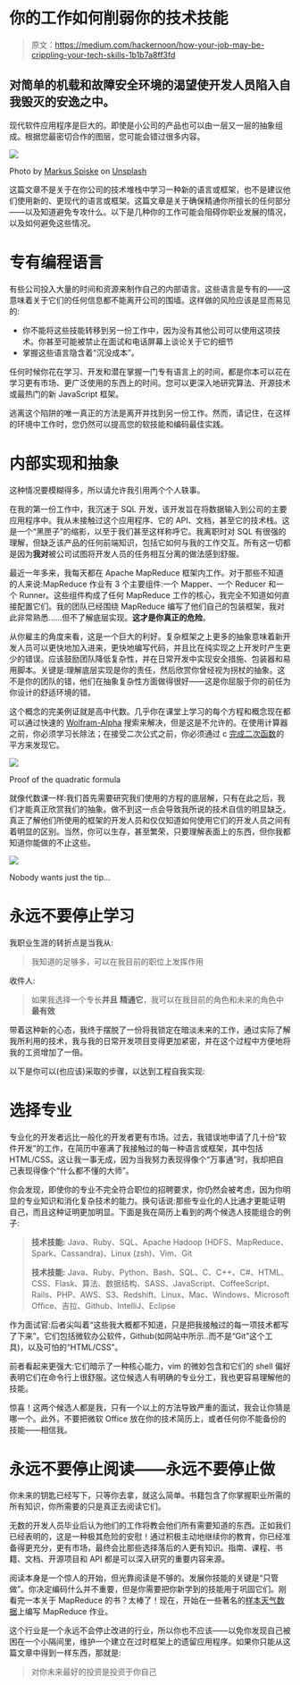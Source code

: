 # 你的工作如何削弱你的技术技能

> 原文：<https://medium.com/hackernoon/how-your-job-may-be-crippling-your-tech-skills-1b1b7a8ff3fd>

## 对简单的机载和故障安全环境的渴望使开发人员陷入自我毁灭的安逸之中。

现代软件应用程序是巨大的。即使是小公司的产品也可以由一层又一层的抽象组成。根据您最密切合作的图层，您可能会错过很多内容。

![](img/cb072776c51a5a75e2723ee81bd20211.png)

Photo by [Markus Spiske](https://unsplash.com/@markusspiske?utm_source=medium&utm_medium=referral) on [Unsplash](https://unsplash.com?utm_source=medium&utm_medium=referral)

这篇文章不是关于在你公司的技术堆栈中学习一种新的语言或框架，也不是建议他们使用新的、更现代的语言或框架。这篇文章是关于确保精通你所擅长的任何部分——以及知道避免专攻什么。以下是几种你的工作可能会阻碍你职业发展的情况，以及如何避免这些情况。

# 专有编程语言

有些公司投入大量的时间和资源来制作自己的内部语言。这些语言是专有的——这意味着关于它们的任何信息都不能离开公司的围墙。这样做的风险应该是显而易见的:

*   你不能将这些技能转移到另一份工作中，因为没有其他公司可以使用这项技术。你甚至可能被禁止在面试和电话屏幕上谈论关于它的细节
*   掌握这些语言隐含着“沉没成本”。

任何时候你花在学习、开发和潜在掌握一门专有语言上的时间，都是你本可以花在学习更有市场、更广泛使用的东西上的时间。您可以更深入地研究算法、开源技术或最热门的新 JavaScript 框架。

逃离这个陷阱的唯一真正的方法是离开并找到另一份工作。然而，请记住，在这样的环境中工作时，您仍然可以提高您的软技能和编码最佳实践。

# 内部实现和抽象

这种情况要模糊得多，所以请允许我引用两个个人轶事。

在我的第一份工作中，我沉迷于 SQL 开发，该开发旨在将数据输入到公司的主要应用程序中。我从未接触过这个应用程序、它的 API、文档，甚至它的技术栈。这是一个“黑匣子”的缩影，以至于我们甚至这样称呼它。我离职时对 SQL 有很强的理解，但缺乏该产品的任何前端知识，包括它如何与我的工作交互。所有这一切都是因为**我对**被公司试图将开发人员的任务相互分离的做法感到舒服。

最近一年多来，我每天都在 Apache MapReduce 框架内工作。对于那些不知道的人来说:MapReduce 作业有 3 个主要组件:一个 Mapper、一个 Reducer 和一个 Runner。这些组件构成了任何 MapReduce 工作的核心，我完全不知道如何直接配置它们。我的团队已经围绕 MapReduce 编写了他们自己的包装框架，我对此非常熟悉……但不了解底层实现。**这才是你真正的危险**。

从你雇主的角度来看，这是一个巨大的利好。复杂框架之上更多的抽象意味着新开发人员可以更快地加入进来，更快地编写代码，并且比在纯实现之上开发时产生更少的错误。应该鼓励团队降低复杂性，并在日常开发中实现安全措施、包装器和易用脚本。关键是:理解底层实现是你的责任，然后欣赏你曾经视为拐杖的抽象。这不是你的团队的错，他们在抽象复杂性方面做得很好——这是你屈服于你的前任为你设计的舒适环境的错。

这个概念的完美例证就是高中代数。几乎你在课堂上学习的每个方程和概念现在都可以通过快速的 [Wolfram-Alpha](https://www.wolframalpha.com/) 搜索来解决，但是这是不允许的。在使用计算器之前，你必须学习长除法；在接受二次公式之前，你必须通过 c [完成二次函数](https://www.mathsisfun.com/algebra/quadratic-equation-derivation.html)的平方来发现它。

![](img/de50b808e38571a2a185346100accd9f.png)

Proof of the quadratic formula

就像代数课一样:我们首先需要研究我们使用的方程的底层解，只有在此之后，我们才能真正欣赏我们的抽象。做不到这一点会导致我所说的技术自信的明显缺乏。真正了解他们所使用的框架的开发人员和仅仅知道如何使用它们的开发人员之间有着明显的区别。当然，你可以生存，甚至繁荣，只要理解表面上的东西，但你我都知道你能做的不止这些。

![](img/ad2905146f91237440618f23948def79.png)

Nobody wants just the tip…

# 永远不要停止学习

我职业生涯的转折点是当我从:

> 我知道的足够多，可以在我目前的职位上发挥作用

收件人:

> 如果我选择一个专长**并且** **精通它**，我可以在我目前的角色和未来的角色中**最有效**

带着这种新的心态，我终于摆脱了一份将我锁定在暗淡未来的工作，通过实际了解我所利用的技术，我与我的日常开发项目变得更加紧密，并在这个过程中方便地将我的工资增加了一倍。

以下是你可以(也应该)采取的步骤，以达到工程自我实现:

# 选择专业

专业化的开发者远比一般化的开发者更有市场。过去，我错误地申请了几十份“软件开发”的工作，在简历中塞满了我接触过的每一种语言或框架，其中包括 HTML/CSS。这让我一事无成，因为当我努力表现得像个“万事通”时，我却把自己表现得像个“什么都不懂的大师”。

你会发现，即使你的专业不完全符合职位的招聘要求，你仍然会被考虑，因为你明显的专业知识和消化复杂技术的能力。换句话说:那些专业化的人比通才更能证明自己，而且这种证明更加明显。下面是我在简历上看到的两个候选人技能组合的例子:

> **技术技能:** Java、Ruby、SQL、Apache Hadoop (HDFS、MapReduce、Spark、Cassandra)、Linux (zsh)、Vim、Git
> 
> **技术技能:** Java、Ruby、Python、Bash、SQL、C、C++、C#、HTML、CSS、Flask、算法、数据结构、SASS、JavaScript、CoffeeScript、Rails、PHP、AWS、S3、Redshift、Linux、Mac、Windows、Microsoft Office、吉拉、Github、IntelliJ、Eclipse

作为面试官:后者尖叫着“这些我大概都不知道，只是把我接触过的每一项技术都写了下来”。它们包括微软办公软件，Github(如网站中所示..而不是“Git”这个工具)，以及可怕的“HTML/CSS”。

前者看起来更强大:它们暗示了一种核心能力，vim 的微妙包含和它们的 shell 偏好表明它们在命令行上很舒服。这位候选人有明确的专业分工，我也更容易理解他的技能。

惊喜！这两个候选人都是我，只有一个以上的方法导致严重的面试，我会让你猜是哪一个。此外，不要把微软 Office 放在你的技术简历上，或者任何你不能备份的技能——相信我。

# 永远不要停止阅读——永远不要停止做

你未来的钥匙已经写下，只等你去拿，就这么简单。书籍包含了你掌握职业所需的所有知识，你所需要的只是真正去阅读它们。

无数的开发人员毕业后认为他们的工作将教会他们所有需要知道的东西。正如我们已经表明的，这是一种极其危险的安慰！通过积极主动地继续你的教育，你已经准备得更充分，更有市场，最终会比那些选择落后的人更有知识。指南、课程、书籍、文档、开源项目和 API 都是可以深入研究的重要内容来源。

阅读本身是一个惊人的开始，但光靠阅读是不够的。发展你技能的关键是“只管做”。你决定编码什么并不重要，但是你需要把你新学到的技能用于巩固它们。刚看完一本关于 MapReduce 的书？太棒了！现在，开始在一些著名的[样本天气数据](https://www.ncdc.noaa.gov/cdo-web/datasets)上编写 MapReduce 作业。

这个行业是一个永远不会停止改进的行业，所以你也不应该——以免你发现自己被困在一个小隔间里，维护一个建立在过时框架上的遗留应用程序。如果你只能从这篇文章中得到一样东西，那就是:

> 对你未来最好的投资是投资于你自己
